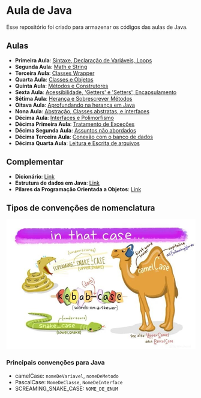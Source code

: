 # Aula de Java

Esse repositório foi criado para armazenar os códigos das aulas de Java.

## Aulas

* **Primeira Aula**: [Sintaxe, Declaração de Variáveis, Loops](https://github.com/JaaumG/Aulas-Java/blob/main/src/main/java/dev/joaoguilherme/PrimeiraAula.java)
* **Segunda Aula**: [Math e String](https://github.com/JaaumG/Aulas-Java/blob/main/src/main/java/dev/joaoguilherme/SegundaAula.java)
* **Terceira Aula**: [Classes Wrapper](https://github.com/JaaumG/Aulas-Java/blob/main/src/main/java/dev/joaoguilherme/TerceiraAula.java)
* **Quarta Aula**: [Classes e Objetos](https://github.com/JaaumG/Aulas-Java/blob/main/src/main/java/dev/joaoguilherme/QuartaAula.java)
* **Quinta Aula**: [Métodos e Construtores](https://github.com/JaaumG/Aulas-Java/blob/main/src/main/java/dev/joaoguilherme/QuintaAula.java)
* **Sexta Aula**: [Acessibilidade, 'Getters' e 'Setters', Encapsulamento](https://github.com/JaaumG/Aulas-Java/blob/main/src/main/java/dev/joaoguilherme/sextaaula)
* **Sétima Aula**: [Herança e Sobrescrever Métodos](https://github.com/JaaumG/Aulas-Java/tree/main/src/main/java/dev/joaoguilherme/setimaaula)
* **Oitava Aula**: [Aprofundando na herança em Java](https://github.com/JaaumG/Aulas-Java/blob/main/src/main/java/dev/joaoguilherme/oitavaaula)
* **Nona Aula**: [Abstração, Classes abstratas, e interfaces](https://github.com/JaaumG/Aulas-Java/blob/main/src/main/java/dev/joaoguilherme/nonaaula)
* **Décima Aula**: [Interfaces e Polimorfismo](https://github.com/JaaumG/Aulas-Java/blob/main/src/main/java/dev/joaoguilherme/decimaaula)
* **Décima Primeira Aula**: [Tratamento de Exceções](https://github.com/JaaumG/Aulas-Java/blob/main/src/main/java/dev/joaoguilherme/decimaprimeiraaula)
* **Décima Segunda Aula**: [Assuntos não abordados](https://github.com/JaaumG/Aulas-Java/blob/main/src/main/java/dev/joaoguilherme/decimasegundaaula/README.md)
* **Décima Terceira Aula**: [Conexão com o banco de dados](https://github.com/JaaumG/Aulas-Java/blob/main/src/main/java/dev/joaoguilherme/decimaterceiraaula)
* **Décima Quarta Aula**: [Leitura e Escrita de arquivos](https://github.com/JaaumG/Aulas-Java/blob/main/src/main/java/dev/joaoguilherme/decimaquartaaula)

## Complementar

* **Dicionário**: [Link](https://github.com/JaaumG/Aulas-Java/blob/main/Dicionário%20de%20programação.md)
* **Estrutura de dados em Java**: [Link](https://github.com/JaaumG/Aulas-Java/blob/main/src/main/java/dev/joaoguilherme/EstruturaDeDadosEmJava.java)
* **Pilares da Programação Orientada a Objetos**: [Link](https://github.com/JaaumG/Aulas-Java/blob/main/src/main/java/dev/joaoguilherme/pilarespoo/README.md)

## Tipos de convenções de nomenclatura

![img.png](img.png)

### Principais convenções para Java
* camelCase: `nomeDeVariavel`, `nomeDeMetodo`
* PascalCase: `NomeDeClasse`, `NomeDeInterface`
* SCREAMING_SNAKE_CASE: `NOME_DE_ENUM`

